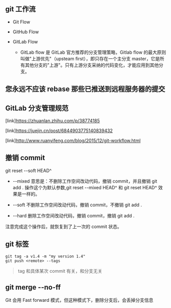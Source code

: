 ## git 工作流

- Git Flow

- GitHub Flow

- GitLab Flow
  - GitLab flow 是 GitLab 官方推荐的分支管理策略，Gitlab flow 的最大原则叫做"上游优先"（upsteam first），即只存在一个主分支 master，它是所有其他分支的"上游"。只有上游分支采纳的代码变化，才能应用到其他分支。

## 您永远不应该 rebase 那些已推送到远程服务器的提交

## GitLab 分支管理规范

[link]https://zhuanlan.zhihu.com/p/38774185

[link]https://juejin.cn/post/6844903775140839432

[link]http://www.ruanyifeng.com/blog/2015/12/git-workflow.html

## 撤销 commit

git reset --soft HEAD^

- --mixed 意思是：不删除工作空间改动代码，撤销 commit，并且撤销 git add . 操作这个为默认参数,git reset --mixed HEAD^ 和 git reset HEAD^ 效果是一样的。

- --soft 不删除工作空间改动代码，撤销 commit，不撤销 git add .

- --hard 删除工作空间改动代码，撤销 commit，撤销 git add .

注意完成这个操作后，就恢复到了上一次的 commit 状态。

## git 标签

```
git tag -a v1.4 -m "my version 1.4"
git push <remote> --tags
```

> tag 和具体某次 commit 有关，和分支无关

## git merge --no-ff

Git 会用 Fast forward 模式，但这种模式下，删除分支后，会丢掉分支信息

